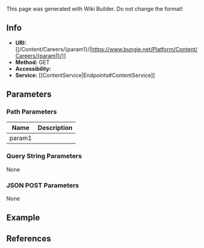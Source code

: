 <span class="wiki-builder">This page was generated with Wiki Builder. Do not change the format!</span>

## Info

* **URI:** [[/Content/Careers/{param1}/|https://www.bungie.net/Platform/Content/Careers/{param1}/]]
* **Method:** GET
* **Accessibility:** 
* **Service:** [[ContentService|Endpoints#ContentService]]

## Parameters
### Path Parameters
Name | Description
---- | -----------
param1 | 

### Query String Parameters
None

### JSON POST Parameters
None

## Example


## References
